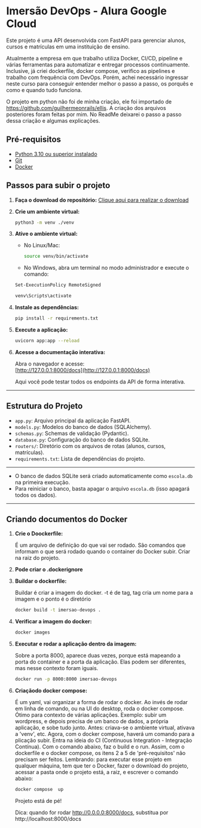 # Imersão DevOps - Alura Google Cloud

Este projeto é uma API desenvolvida com FastAPI para gerenciar alunos, cursos e matrículas em uma instituição de ensino.

Atualmente a empresa em que trabalho utiliza Docker, CI/CD, pipeline e várias ferramentas para automatizar e entregar processos continuamente. Inclusive, já criei dockerfile, docker compose, verifico as pipelines e trabalho com frequência com DevOps. Porém, achei necessário ingressar neste curso para conseguir entender melhor o passo a passo, os porquês e como e quando tudo funciona.

O projeto em python não foi de minha criação, ele foi importado de https://github.com/guilhermeonrails/ellis. A criação dos arquivos posteriores foram feitas por mim. No ReadMe deixarei o passo a passo dessa criação e algumas explicações.


## Pré-requisitos

- [Python 3.10 ou superior instalado](https://www.python.org/downloads/)
- [Git](https://git-scm.com/downloads)
- [Docker](https://www.docker.com/get-started/)

## Passos para subir o projeto

1. **Faça o download do repositório:**
   [Clique aqui para realizar o download](https://github.com/guilhermeonrails/imersao-devops/archive/refs/heads/main.zip)

2. **Crie um ambiente virtual:**
   ```sh
   python3 -m venv ./venv
   ```

3. **Ative o ambiente virtual:**
   - No Linux/Mac:
     ```sh
     source venv/bin/activate
     ```
   - No Windows, abra um terminal no modo administrador e execute o comando:
   ```sh
   Set-ExecutionPolicy RemoteSigned
   ```

     ```sh
     venv\Scripts\activate
     ```

4. **Instale as dependências:**
   ```sh
   pip install -r requirements.txt
   ```

5. **Execute a aplicação:**
   ```sh
   uvicorn app:app --reload
   ```

6. **Acesse a documentação interativa:**

   Abra o navegador e acesse:  
   [http://127.0.0.1:8000/docs](http://127.0.0.1:8000/docs)

   Aqui você pode testar todos os endpoints da API de forma interativa.

---

## Estrutura do Projeto

- `app.py`: Arquivo principal da aplicação FastAPI.
- `models.py`: Modelos do banco de dados (SQLAlchemy).
- `schemas.py`: Schemas de validação (Pydantic).
- `database.py`: Configuração do banco de dados SQLite.
- `routers/`: Diretório com os arquivos de rotas (alunos, cursos, matrículas).
- `requirements.txt`: Lista de dependências do projeto.

---

- O banco de dados SQLite será criado automaticamente como `escola.db` na primeira execução.
- Para reiniciar o banco, basta apagar o arquivo `escola.db` (isso apagará todos os dados).

---
## Criando documentos do Docker

1. **Crie o Doockerfile:**

   É um arquivo de definição do que vai ser rodado. São comandos que informam o que será rodado quando o container do Docker subir.
   Criar na raiz do projeto.

2. **Pode criar o .dockerignore**

3. **Buildar o dockerfile:**

   Buildar é criar a imagem do docker. -t é de tag, tag cria um nome para a imagem e o ponto é o diretório
   
   ```sh
   docker build -t imersao-devops .
   ```

4. **Verificar a imagem do docker:**

   ```sh
   docker images
   ```

5. **Executar e rodar a aplicação dentro da imagem:**

   Sobre a porta 8000, aparece duas vezes, porque está mapeando a porta do container e a porta da aplicação. Elas podem ser diferentes, mas nesse contexto foram iguais.

   ```sh
   docker run -p 8000:8000 imersao-devops
   ```

6. **Criaçãodo docker compose:**

   É um yaml, vai organizar a forma de rodar o docker. Ao invés de rodar em linha de comando, ou na UI do desktop, roda o docker compose. Ótimo para contexto de várias aplicações. Exemplo: subir um wordpress, e depois precisa de um banco de dados, a própria aplicação, e sobe tudo junto.
   Antes: criava-se o ambiente virtual, ativava a 'venv', etc. Agora, com o docker compose, haverá um comando para a plicação subir. Entra na ideia do CI (Continuous Integration - Integração Contínua). Com o comando abaixo, faz o build e o run.
   Assim, com o dockerfile e o docker compose, os itens 2 a 5 de 'pré-requisitos' não precisam ser feitos.
   Lembrando: para executar esse projeto em qualquer máquina, tem que ter o Docker, fazer o download do projeto, acessar a pasta onde o projeto está, a raiz, e escrever o comando abaixo: 

   ```sh
   docker compose  up
   ```

   Projeto está de pé!

   Dica: quando for rodar http://0.0.0.0:8000/docs, substitua por http://localhost:8000/docs